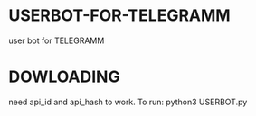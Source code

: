 # USERBOT-FOR-TELEGRAMM
user bot for TELEGRAMM

# DOWLOADING
need api_id and api_hash to work.
To run: python3 USERBOT.py
